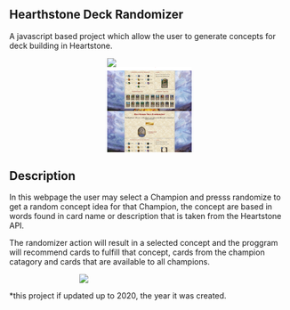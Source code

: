 ## Hearthstone Deck Randomizer
A javascript based project which allow the user to generate concepts for deck building in Heartstone.

<div style = "padding-bottom: 150; padding-top: 150;">
  <p align="center">
    <img src="/pic3.png"  style = " height: 350;  display:block; width:30%;"/>
    <img src="/pic2.png"  style = " height: 350;  display:block; width:30%;"/>
    <img src="/pic1.png"  style = " height: 350;  display:block; width:30%;"/>
   </p>
</div>


## Description
In this webpage the user may select a Champion and presss randomize to get a random concept idea for that Champion, the concept are based in words found in card name or description that is taken from the Heartstone API.

The randomizer action will result in a selected concept and the proggram will recommend cards to fulfill that concept, cards from the champion catagory and cards that are available to all champions.

<div style = "padding-bottom: 150; padding-top: 150">
   <p align="center">
     <img src="/webgif.gif"  style = " height: 350;  display:block; margin-left: auto; margin-right:auto; width:50%;"/>
   </p>
</div>

*this project if updated up to 2020, the year it was created.






